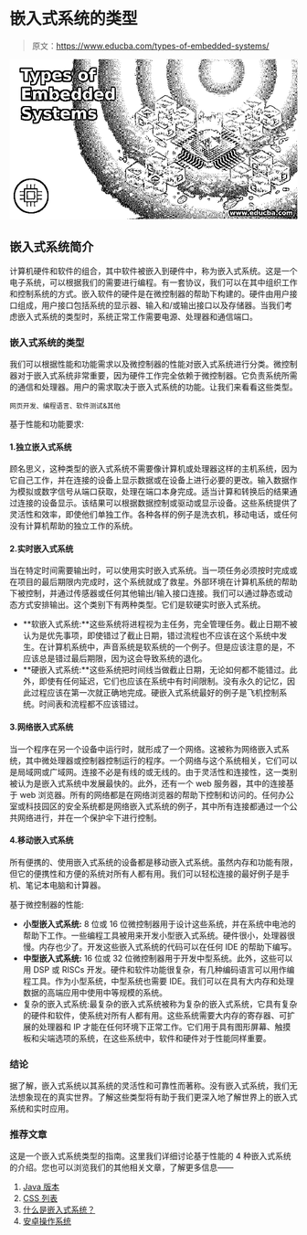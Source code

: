 # 嵌入式系统的类型

> 原文：<https://www.educba.com/types-of-embedded-systems/>

![Types of Embedded Systems](img/7b468e58398f5a8c996973ef26be1648.png)



## 嵌入式系统简介

计算机硬件和软件的组合，其中软件被嵌入到硬件中，称为嵌入式系统。这是一个电子系统，可以根据我们的需要进行编程。有一套协议，我们可以在其中组织工作和控制系统的方式。嵌入软件的硬件是在微控制器的帮助下构建的。硬件由用户接口组成，用户接口包括系统的显示器、输入和/或输出接口以及存储器。当我们考虑嵌入式系统的类型时，系统正常工作需要电源、处理器和通信端口。

### 嵌入式系统的类型

我们可以根据性能和功能需求以及微控制器的性能对嵌入式系统进行分类。微控制器对于嵌入式系统非常重要，因为硬件工作完全依赖于微控制器。它负责系统所需的通信和处理器。用户的需求取决于嵌入式系统的功能。让我们来看看这些类型。

<small>网页开发、编程语言、软件测试&其他</small>

基于性能和功能要求:

#### 1.独立嵌入式系统

顾名思义，这种类型的嵌入式系统不需要像计算机或处理器这样的主机系统，因为它自己工作，并在连接的设备上显示数据或在设备上进行必要的更改。输入数据作为模拟或数字信号从端口获取，处理在端口本身完成。适当计算和转换后的结果通过连接的设备显示。该结果可以根据数据控制或驱动或显示设备。这些系统提供了灵活性和效率，即使他们单独工作。各种各样的例子是洗衣机，移动电话，或任何没有计算机帮助的独立工作的系统。

#### 2.实时嵌入式系统

当在特定时间需要输出时，可以使用实时嵌入式系统。当一项任务必须按时完成或在项目的最后期限内完成时，这个系统就成了救星。外部环境在计算机系统的帮助下被控制，并通过传感器或任何其他输出/输入接口连接。我们可以通过静态或动态方式安排输出。这个类别下有两种类型。它们是软硬实时嵌入式系统。

*   **软嵌入式系统:**这些系统将进程视为主任务，完全管理任务。截止日期不被认为是优先事项，即使错过了截止日期，错过流程也不应该在这个系统中发生。在计算机系统中，声音系统是软系统的一个例子。但是应该注意的是，不应该总是错过最后期限，因为这会导致系统的退化。
*   **硬嵌入式系统:**这些系统把时间线当做截止日期，无论如何都不能错过。此外，即使有任何延迟，它们也应该在系统中有时间限制。没有永久的记忆，因此过程应该在第一次就正确地完成。硬嵌入式系统最好的例子是飞机控制系统。时间表和流程都不应该错过。

#### 3.网络嵌入式系统

当一个程序在另一个设备中运行时，就形成了一个网络。这被称为网络嵌入式系统，其中微处理器或控制器控制运行的程序。一个网络与这个系统相关，它们可以是局域网或广域网。连接不必是有线的或无线的。由于灵活性和连接性，这一类别被认为是嵌入式系统中发展最快的。此外，还有一个 web 服务器，其中的连接基于 web 浏览器。所有的网络都是在网络浏览器的帮助下控制和访问的。任何办公室或科技园区的安全系统都是网络嵌入式系统的例子，其中所有连接都通过一个公共网络进行，并在一个保护伞下进行控制。

#### 4.移动嵌入式系统

所有便携的、使用嵌入式系统的设备都是移动嵌入式系统。虽然内存和功能有限，但它的便携性和方便的系统对所有人都有用。我们可以轻松连接的最好例子是手机、笔记本电脑和计算器。

基于微控制器的性能:

*   **小型嵌入式系统:** 8 位或 16 位微控制器用于设计这些系统，并在系统中电池的帮助下工作。一些编程工具被用来开发小型嵌入式系统。硬件很小，处理器很慢。内存也少了。开发这些嵌入式系统的代码可以在任何 IDE 的帮助下编写。
*   **中型嵌入式系统:** 16 位或 32 位微控制器用于开发中型系统。此外，这些可以用 DSP 或 RISCs 开发。硬件和软件功能很复杂，有几种编码语言可以用作编程工具。作为小型系统，中型系统也需要 IDE。我们可以在具有大内存和处理数据的高端应用中使用中等规模的系统。
*   复杂的嵌入式系统:最复杂的嵌入式系统被称为复杂的嵌入式系统，它具有复杂的硬件和软件，使系统对所有人都有用。这些系统需要大内存的寄存器、可扩展的处理器和 IP 才能在任何环境下正常工作。它们用于具有图形屏幕、触摸板和尖端选项的系统，在这些系统中，软件和硬件对于性能同样重要。

### 结论

据了解，嵌入式系统以其系统的灵活性和可靠性而著称。没有嵌入式系统，我们无法想象现在的真实世界。了解这些类型将有助于我们更深入地了解世界上的嵌入式系统和实时应用。

### 推荐文章

这是一个嵌入式系统类型的指南。这里我们详细讨论基于性能的 4 种嵌入式系统的介绍。您也可以浏览我们的其他相关文章，了解更多信息——

1.  [Java 版本](https://www.educba.com/versions-of-java/)
2.  [CSS 列表](https://www.educba.com/css-lists/)
3.  [什么是嵌入式系统？](https://www.educba.com/what-is-embedded-systems/)
4.  [安卓操作系统](https://www.educba.com/android-operating-system/)






